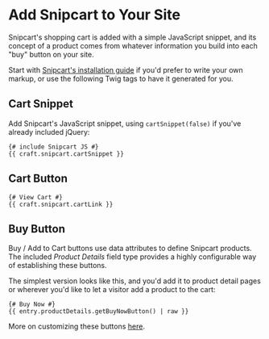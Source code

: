 # Add Snipcart to Your Site

Snipcart's shopping cart is added with a simple JavaScript snippet, and its concept of a product comes from whatever information you build into each "buy" button on your site.

Start with [Snipcart's installation guide](https://docs.snipcart.com/getting-started/installation) if you'd prefer to write your own markup, or use the following Twig tags to have it generated for you.

## Cart Snippet

Add Snipcart's JavaScript snippet, using `cartSnippet(false)` if you've already included jQuery:

```twig
{# include Snipcart JS #}
{{ craft.snipcart.cartSnippet }}
```

## Cart Button

```twig
{# View Cart #}
{{ craft.snipcart.cartLink }}
```

## Buy Button

Buy / Add to Cart buttons use data attributes to define Snipcart products. The included _Product Details_ field type provides a highly configurable way of establishing these buttons.

The simplest version looks like this, and you'd add it to product detail pages or wherever you'd like to let a visitor add a product to the cart:

```twig
{# Buy Now #}
{{ entry.productDetails.getBuyNowButton() | raw }}
```

More on customizing these buttons [here](/templating/fields.md).